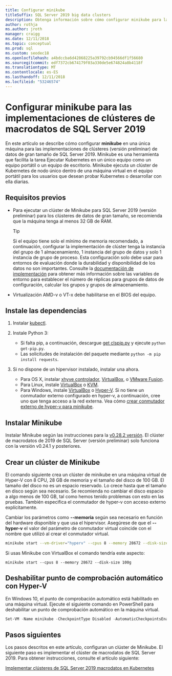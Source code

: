 ```yaml
---
title: Configurar minikube
titleSuffix: SQL Server 2019 big data clusters
description: Obtenga información sobre cómo configurar minikube para las implementaciones de clústeres (versión preliminar) de macrodatos de 2019 de SQL Server en un solo equipo.
author: rothja
ms.author: jroth
manager: craigg
ms.date: 12/11/2018
ms.topic: conceptual
ms.prod: sql
ms.custom: seodec18
ms.openlocfilehash: a4bdccba6d42868225a39792cb94566df1f56680
ms.sourcegitcommit: edf7372cb674179f03a330de5e674824a8b4118f
ms.translationtype: MT
ms.contentlocale: es-ES
ms.lasthandoff: 12/11/2018
ms.locfileid: "53246574"
---
```

# <a name="configure-minikube-for-sql-server-2019-big-data-cluster-deployments"></a>Configurar minikube para las implementaciones de clústeres de macrodatos de SQL Server 2019

En este artículo se describe cómo configurar **minikube** en una única máquina para las implementaciones de clústeres (versión preliminar) de datos de gran tamaño de SQL Server 2019. Minikube es una herramienta que facilita la tarea Ejecutar Kubernetes en un único equipo como un equipo portátil o un equipo de escritorio. Minikube ejecuta un clúster de Kubernetes de nodo único dentro de una máquina virtual en el equipo portátil para los usuarios que desean probar Kubernetes o desarrollar con ella diarias. 

## <a name="prerequisites"></a>Requisitos previos

- Para ejecutar un clúster de Minikube para SQL Server 2019 (versión preliminar) para los clústeres de datos de gran tamaño, se recomienda que la máquina tenga al menos 32 GB de RAM.

   > [!TIP] 
   > Si el equipo tiene solo el mínimo de memoria recomendado, a continuación, configurar la implementación de clúster tenga la instancia del grupo de 1 almacenamiento, 1 instancia del grupo de datos y solo 1 instancia de grupo de proceso. Esta configuración solo debe usar para entornos de evaluación donde la durabilidad y disponibilidad de los datos no son importantes. Consulte la [documentación de implementación](deployment-guidance.md#define-environment-variables) para obtener más información sobre las variables de entorno para establecer el número de réplicas para grupos de datos de configuración, calcular los grupos y grupos de almacenamiento.

- Virtualización AMD-v o VT-x debe habilitarse en el BIOS del equipo.

## <a name="install-dependencies"></a>Instale las dependencias

1. Instalar [kubectl](https://kubernetes.io/docs/tasks/tools/install-kubectl/).

1. Instale Python 3:
   - Si falta pip, a continuación, descargue [get clspip.py](https://bootstrap.pypa.io/get-pip.py) y ejecute `python get-pip.py`.
   - Las solicitudes de instalación del paquete mediante `python -m pip install requests`.

1. Si no dispone de un hipervisor instalado, instalar una ahora.
   - Para OS X, instalar [xhyve controlador](https://git.k8s.io/minikube/docs/drivers.md), [VirtualBox](https://www.virtualbox.org/wiki/Downloads), o [VMware Fusion](https://www.vmware.com/products/fusion).
   - Para Linux, instale [VirtualBox](https://www.virtualbox.org/wiki/Downloads) o [KVM](https://www.linux-kvm.org/).
   - Para Windows, instale [VirtualBox](https://www.virtualbox.org/wiki/Downloads) o [Hyper-V](https://msdn.microsoft.com/virtualization/hyperv_on_windows/quick_start/walkthrough_install). Si no tiene un conmutador externo configurado en hyper-v, a continuación, cree uno que tenga acceso a la red externa.  Vea cómo [crear conmutador externo de hyper-v para minikube](https://blogs.msdn.microsoft.com/wasimbloch/2017/01/23/setting-up-kubernetes-on-windows10-laptop-with-minikube/).

## <a name="install-minikube"></a>Instalar Minikube

Instalar Minikube según las instrucciones para la [v0.28.2 versión](https://github.com/kubernetes/minikube/releases/tag/v0.28.2). El clúster de macrodatos de 2019 de SQL Server (versión preliminar) solo funciona con la versión v0.24.1 y posteriores.

## <a name="create-a-minikube-cluster"></a>Crear un clúster de Minikube

El comando siguiente crea un clúster de minikube en una máquina virtual de Hyper-V con 8 CPU, 28 GB de memoria y el tamaño del disco de 100 GB. El tamaño del disco no es un espacio reservado.  Lo crece hasta que el tamaño en disco según sea necesario.  Se recomienda no cambiar el disco espacio a algo menos de 100 GB, tal como hemos tenido problemas con esto en las pruebas. También especifica el conmutador de hyper-v con acceso externo explícitamente.

Cambiar los parámetros como **--memoria** según sea necesario en función del hardware disponible y que usa el hipervisor.  Asegúrese de que el **--hyper-v** el valor del parámetro de conmutador virtual coincide con el nombre que utilizó al crear el conmutador virtual.

```bash
minikube start --vm-driver="hyperv" --cpus 8 --memory 28672 --disk-size 100g --hyperv-virtual-switch "External"
```

Si usas Minikube con VirtualBox el comando tendría este aspecto:

```base
minikube start --cpus 8 --memory 28672 --disk-size 100g
```

## <a name="disable-automatic-checkpoint-with-hyper-v"></a>Deshabilitar punto de comprobación automático con Hyper-V

En Windows 10, el punto de comprobación automático está habilitado en una máquina virtual. Ejecute el siguiente comando en PowerShell para deshabilitar un punto de comprobación automático en la máquina virtual.

```PowerShell
Set-VM -Name minikube -CheckpointType Disabled -AutomaticCheckpointsEnabled $false
```

## <a name="next-steps"></a>Pasos siguientes

Los pasos descritos en este artículo, configuran un clúster de Minikube. El siguiente paso es implementar el clúster de macrodatos de SQL Server 2019. Para obtener instrucciones, consulte el artículo siguiente:

[Implementar clústeres de SQL Server 2019 macrodatos en Kubernetes](deployment-guidance.md#deploy)
